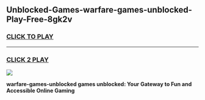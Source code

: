 
## Unblocked-Games-warfare-games-unblocked-Play-Free-8gk2v
<h3>
<a href="https://premium76.site?title=warfare-games-unblocked&ref=19M">CLICK TO PLAY</a></h3>
<hr>

<h3>
<a href="https://premium76.site?title=warfare-games-unblocked&ref=19M">CLICK 2 PLAY</a>
  
</h3>

<a href="https://premium76.site?title=warfare-games-unblocked&ref=19M"><img src="https://clearcache.store/games.png"></a>


**warfare-games-unblocked games unblocked: Your Gateway to Fun and Accessible Online Gaming**
